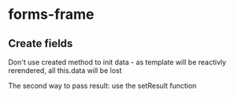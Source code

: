 forms-frame
===========

Create fields
-------------
Don't use created method to init data - as template will be reactivly rerendered, all this.data will be lost 

The second way to pass result: use the setResult function
